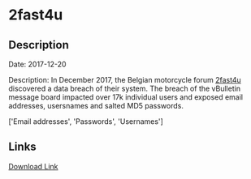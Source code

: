 # 2fast4u

## Description

Date: 2017-12-20

Description:
In December 2017, the Belgian motorcycle forum <a href="https://www.2fast4u.be" target="_blank" rel="noopener">2fast4u</a> discovered a data breach of their system. The breach of the vBulletin message board impacted over 17k individual users and exposed email addresses, usersnames and salted MD5 passwords.


['Email addresses', 'Passwords', 'Usernames']

## Links

[Download Link](https://link-to.net/1229997/858.4214998061564/dynamic/?r=aHR0cHM6Ly93d3cubWVkaWFmaXJlLmNvbS92aWV3L01sVEhmRHZ2WDJWNE9hYi8yZmFzdDR1LmJlL2ZpbGU=)